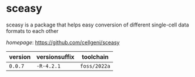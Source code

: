 # sceasy

sceasy is a package that helps easy conversion of different single-cell data formats to each other

*homepage*: <https://github.com/cellgeni/sceasy>

version | versionsuffix | toolchain
--------|---------------|----------
``0.0.7`` | ``-R-4.2.1`` | ``foss/2022a``

